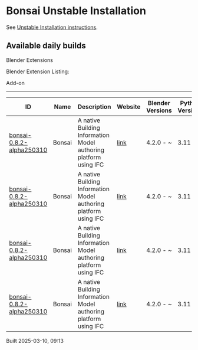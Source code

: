 # Bonsai Unstable Installation

See [Unstable Installation instructions](https://docs.bonsaibim.org/guides/development/installation.html#unstable-installation).

## Available daily builds

Blender Extensions


Blender Extension Listing:

Add-on

---

| ID | Name | Description | Website | Blender Versions | Python Versions | Platforms | Size |
| --- | --- | --- | --- | --- | --- | --- | --- |
| [bonsai-0.8.2-alpha250310](https://github.com/IfcOpenShell/IfcOpenShell/releases/download/bonsai-0.8.2-alpha2503100909/bonsai_py311-0.8.2-alpha250310-windows-x64.zip?repository=https://raw.githubusercontent.com/IfcOpenShell/bonsai_unstable_repo/main/index.json&blender_version_min=4.2.0&platforms=windows-x64&python_versions=3.11) | Bonsai | A native Building Information Model authoring platform using IFC | [link](https://bonsaibim.org/) | 4.2.0 - ~ | 3.11 | windows-x64 | 87.7MB |
| [bonsai-0.8.2-alpha250310](https://github.com/IfcOpenShell/IfcOpenShell/releases/download/bonsai-0.8.2-alpha2503100909/bonsai_py311-0.8.2-alpha250310-macos-arm64.zip?repository=https://raw.githubusercontent.com/IfcOpenShell/bonsai_unstable_repo/main/index.json&blender_version_min=4.2.0&platforms=macos-arm64&python_versions=3.11) | Bonsai | A native Building Information Model authoring platform using IFC | [link](https://bonsaibim.org/) | 4.2.0 - ~ | 3.11 | macos-arm64 | 102.4MB |
| [bonsai-0.8.2-alpha250310](https://github.com/IfcOpenShell/IfcOpenShell/releases/download/bonsai-0.8.2-alpha2503100909/bonsai_py311-0.8.2-alpha250310-macos-x64.zip?repository=https://raw.githubusercontent.com/IfcOpenShell/bonsai_unstable_repo/main/index.json&blender_version_min=4.2.0&platforms=macos-x64&python_versions=3.11) | Bonsai | A native Building Information Model authoring platform using IFC | [link](https://bonsaibim.org/) | 4.2.0 - ~ | 3.11 | macos-x64 | 100.8MB |
| [bonsai-0.8.2-alpha250310](https://github.com/IfcOpenShell/IfcOpenShell/releases/download/bonsai-0.8.2-alpha2503100909/bonsai_py311-0.8.2-alpha250310-linux-x64.zip?repository=https://raw.githubusercontent.com/IfcOpenShell/bonsai_unstable_repo/main/index.json&blender_version_min=4.2.0&platforms=linux-x64&python_versions=3.11) | Bonsai | A native Building Information Model authoring platform using IFC | [link](https://bonsaibim.org/) | 4.2.0 - ~ | 3.11 | linux-x64 | 108.4MB |

Built 2025-03-10, 09:13